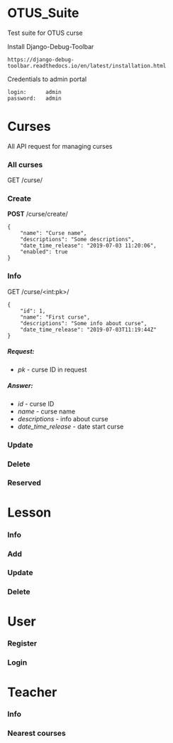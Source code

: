 # OTUS_Suite
Test suite for OTUS curse


Install Django-Debug-Toolbar

    https://django-debug-toolbar.readthedocs.io/en/latest/installation.html
    

Credentials to admin portal
    
    login:      admin
    password:   admin


# Curses
All API request for managing curses  

### All curses
GET /curse/


### Create
**POST** /curse/create/


    {
        "name": "Curse name",
        "descriptions": "Some descriptions",
        "date_time_release": "2019-07-03 11:20:06",
        "enabled": true
    }
    
### Info
GET /curse/\<int:pk\>/


    {
        "id": 1,
        "name": "First curse",
        "descriptions": "Some info about curse",
        "date_time_release": "2019-07-03T11:19:44Z"
    }
    
##### Request:
* _pk_ - curse ID in request
##### Answer:
* _id_ - curse ID
* _name_ - curse name
* _descriptions_ - info about curse
* _date_time_release_ - date start curse

### Update

### Delete

### Reserved


# Lesson

### Info
### Add
### Update
### Delete

# User
### Register
### Login

# Teacher
### Info
### Nearest courses
